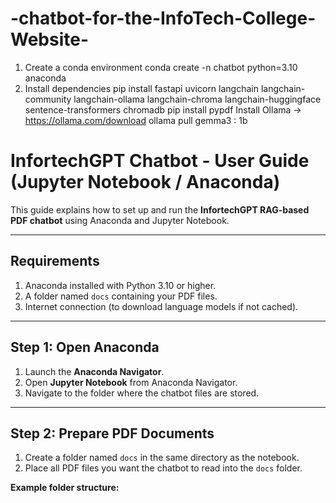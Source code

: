 # -chatbot-for-the-InfoTech-College-Website-
1.	Create a conda environment
conda create -n chatbot python=3.10 anaconda
2.	Install dependencies
pip install fastapi uvicorn langchain langchain-community langchain-ollama langchain-chroma langchain-huggingface sentence-transformers chromadb
pip install pypdf
Install Ollama -> https://ollama.com/download
ollama pull gemma3 : 1b
# InfortechGPT Chatbot - User Guide (Jupyter Notebook / Anaconda)

This guide explains how to set up and run the **InfortechGPT RAG-based PDF chatbot**
using Anaconda and Jupyter Notebook.

---

## Requirements

1. Anaconda installed with Python 3.10 or higher.
2. A folder named `docs` containing your PDF files.
3. Internet connection (to download language models if not cached).

---

## Step 1: Open Anaconda

1. Launch the **Anaconda Navigator**.
2. Open **Jupyter Notebook** from Anaconda Navigator.
3. Navigate to the folder where the chatbot files are stored.

---

## Step 2: Prepare PDF Documents

1. Create a folder named `docs` in the same directory as the notebook.
2. Place all PDF files you want the chatbot to read into the `docs` folder.

**Example folder structure:**



